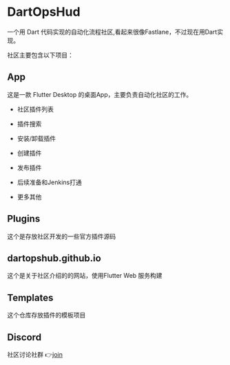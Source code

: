 # DartOpsHud

一个用 Dart 代码实现的自动化流程社区,看起来很像Fastlane，不过现在用Dart实现。

社区主要包含以下项目：

## App

这是一款 Flutter Desktop 的桌面App，主要负责自动化社区的工作。

- 社区插件列表

- 插件搜索

- 安装/卸载插件

- 创建插件

- 发布插件

- 后续准备和Jenkins打通

- 更多其他


## Plugins


这个是存放社区开发的一些官方插件源码

## dartopshub.github.io


这个是关于社区介绍的的网站，使用Flutter Web 服务构建

## Templates


这个仓库存放插件的模板项目

## Discord

社区讨论社群 👉[join](https://discord.gg/KhVBsZMx)
